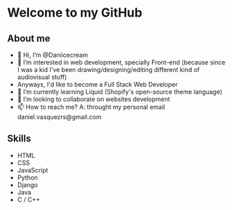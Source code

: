 

<html>
  <head></head>
  <body>
    <main>
      <h1> Welcome to my GitHub </h1>
      <div>
        <h2>About me</h2>
        <ul>
          <li>👋 Hi, I’m @Daniicecream</li>
          <li>👀 I’m interested in web development, specially Front-end (because since I was a kid I've been drawing/designing/editing different kind of                        audiovisual stuff)</li>
          <li>Anyways, I'd like to become a Full Stack Web Developer</li>
          <li>🌱 I’m currently learning Liquid (Shopify's open-source theme language)</li>
          <li>💞️ I’m looking to collaborate on websites development</li>
          <li>📫 How to reach me? A: throught my personal email daniel.vasquezrs@gmail.com </li>
        </ul>
        <h2>Skills</h2>
        <ul>
          <li>HTML</li>
          <li>CSS</li>
          <li>JavaScript</li>
          <li>Python</li>
          <li>Django</li>
          <li>Java</li>
          <li>C / C++</li>
        </ul>
      </div>
    </main>    
  </body>
</hmtl>
<!---
Daniicecream/Daniicecream is a ✨ special ✨ repository because its `README.md` (this file) appears on your GitHub profile.
You can click the Preview link to take a look at your changes.
--->

